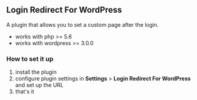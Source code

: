 ## Login Redirect For WordPress

A plugin that allows you to set a custom page after the login.

- works with php >= 5.6
- works with wordpress >= 3.0.0


### How to set it up
1. install the plugin
2. configure plugin settings in **Settings** > **Login Redirect For WordPress** and set up the URL
3. that's it